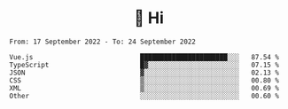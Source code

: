 <h1 align="center">👋 Hi</h1>
<!-- <h3 align="center">An enthusiastic frontend developer</h3> -->

<!--START_SECTION:waka-->

```text
From: 17 September 2022 - To: 24 September 2022

Vue.js                           ██████████████████████░░░   87.54 %
TypeScript                       █▓░░░░░░░░░░░░░░░░░░░░░░░   07.15 %
JSON                             ▓░░░░░░░░░░░░░░░░░░░░░░░░   02.13 %
CSS                              ▒░░░░░░░░░░░░░░░░░░░░░░░░   00.80 %
XML                              ▒░░░░░░░░░░░░░░░░░░░░░░░░   00.69 %
Other                            ░░░░░░░░░░░░░░░░░░░░░░░░░   00.60 %
```

<!--END_SECTION:waka-->
